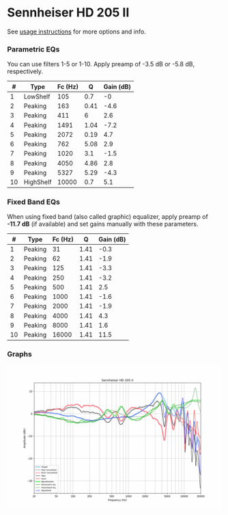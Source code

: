 # Sennheiser HD 205 II
See [usage instructions](https://github.com/jaakkopasanen/AutoEq#usage) for more options and info.

### Parametric EQs
You can use filters 1-5 or 1-10. Apply preamp of -3.5 dB or -5.8 dB, respectively.

|   # | Type      |   Fc (Hz) |    Q |   Gain (dB) |
|-----|-----------|-----------|------|-------------|
|   1 | LowShelf  |       105 | 0.7  |        -0   |
|   2 | Peaking   |       163 | 0.41 |        -4.6 |
|   3 | Peaking   |       411 | 6    |         2.6 |
|   4 | Peaking   |      1491 | 1.04 |        -7.2 |
|   5 | Peaking   |      2072 | 0.19 |         4.7 |
|   6 | Peaking   |       762 | 5.08 |         2.9 |
|   7 | Peaking   |      1020 | 3.1  |        -1.5 |
|   8 | Peaking   |      4050 | 4.86 |         2.8 |
|   9 | Peaking   |      5327 | 5.29 |        -4.3 |
|  10 | HighShelf |     10000 | 0.7  |         5.1 |

### Fixed Band EQs
When using fixed band (also called graphic) equalizer, apply preamp of **-11.7 dB** (if available) and set gains manually with these parameters.

|   # | Type    |   Fc (Hz) |    Q |   Gain (dB) |
|-----|---------|-----------|------|-------------|
|   1 | Peaking |        31 | 1.41 |        -0.3 |
|   2 | Peaking |        62 | 1.41 |        -1.9 |
|   3 | Peaking |       125 | 1.41 |        -3.3 |
|   4 | Peaking |       250 | 1.41 |        -3.2 |
|   5 | Peaking |       500 | 1.41 |         2.5 |
|   6 | Peaking |      1000 | 1.41 |        -1.6 |
|   7 | Peaking |      2000 | 1.41 |        -1.9 |
|   8 | Peaking |      4000 | 1.41 |         4.3 |
|   9 | Peaking |      8000 | 1.41 |         1.6 |
|  10 | Peaking |     16000 | 1.41 |        11.5 |

### Graphs
![](./Sennheiser%20HD%20205%20II.png)
